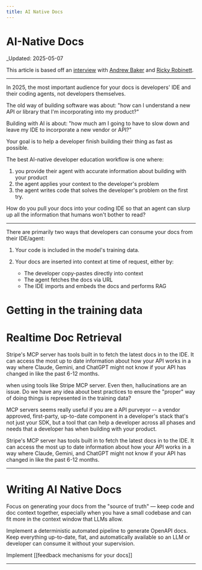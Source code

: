```yaml
---
title: AI Native Docs
---
```


# AI-Native Docs

_Updated: 2025-05-07

This article is based off an [interview](andrew-baker-on-docs) with [Andrew Baker](../people/andrew-baker) and [Ricky Robinett](../people/ricky-robinett). 

---

In 2025, the most important audience for your docs is developers' IDE and their coding agents, not developers themselves.

The old way of building software was about: "how can I understand a new API or library that I'm incorporating into my product?"

Building with AI is about: "how much am I going to have to slow down and leave my IDE to incorporate a new vendor or API?"

Your goal is to help a developer finish building their thing as fast as possible. 

The best AI-native developer education workflow is one where:
1. you provide their agent with accurate information about building with your product
2. the agent applies your context to the developer's problem
3. the agent writes code that solves the developer's problem on the first try. 

How do you pull your docs into your coding IDE so that an agent can slurp up all the information that humans won't bother to read? 

----

There are primarily two ways that developers can consume your docs from their IDE/agent: 

1. Your code is included in the model's training data. 

2. Your docs are inserted into context at time of request, either by:  
	* The developer copy-pastes directly into context
	* The agent fetches the docs via URL
	* The IDE imports and embeds the docs and performs RAG 

# Getting in the training data


# Realtime Doc Retrieval 

 Stripe's MCP server has tools built in to fetch the latest docs in to the IDE. It can access the most up to date information about how your API works in a way where Claude, Gemini, and ChatGPT might not know if your API has changed in like the past 6-12 months. 

when using tools like Stripe MCP server. Even then, hallucinations are an issue. Do we have any idea about best practices to ensure the "proper" way of doing things is represented in the training data?

MCP servers seems really useful if you are a API purveyor -- a vendor approved, first-party, up-to-date component in a developer's stack that's not just your SDK, but a tool that can help a developer across all phases and needs that a developer has when building with your product. 

 Stripe's MCP server has tools built in to fetch the latest docs in to the IDE. It can access the most up to date information about how your API works in a way where Claude, Gemini, and ChatGPT might not know if your API has changed in like the past 6-12 months. 

---

# Writing AI Native Docs

Focus on generating your docs from the "source of truth" — keep code and doc context together, especially when you have a small codebase and can fit more in the context window that LLMs allow.

Implement a deterministic automated pipeline to generate OpenAPI docs. Keep everything up-to-date, flat, and automatically available so an LLM or developer can consume it without your supervision. 

Implement [[feedback mechanisms for your docs]]


----




